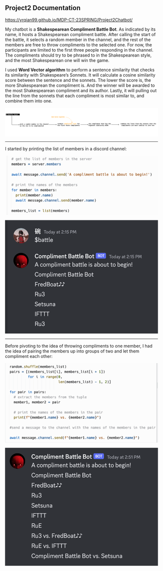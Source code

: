 ## Project2 Documentation

https://yrqian99.github.io/MDP-CT-23SPRING/Project2Chatbot/



My chatbot is a **Shakespearean Compliment Battle Bot**. As indicated by its name, it hosts a Shakespearean compliment battle. After calling the start of the battle, it selects a random member in the channel, and the rest of the members are free to throw compliments to the selected one. For now, the participants are limited to the first three people responding in the channel. The compliments should try to be phrased to in the Shakespearean style, and the most Shakespearean one will win the game. 

I used **Word Vector algorithm** to perform a sentence similarity that checks its similarity with Shakespeare’s Sonnets. It will calculate a cosine similarity score between the sentence and the sonnets. The lower the score is, the more Shakespearean the compliment is. And the winner will be awarded to the most Shakespearean compliment and its author. Lastly, it will pulling out the line from the sonnets that each compliment is most similar to, and combine them into one.

![](images\diagram.png)

------

I started by printing the list of members in a discord channel:

![print_list_of_member_code](images\print_list_of_member_code.png)

![print_list_of_member](images\print_list_of_member.png)

------

Before pivoting to the idea of throwing compliments to one member, I had the idea of pairing the members up into groups of two and let them compliment each other:

![randomly_pair_up_code](images\randomly_pair_up_code.png)

![randomly_pair_up](images\randomly_pair_up.png)
